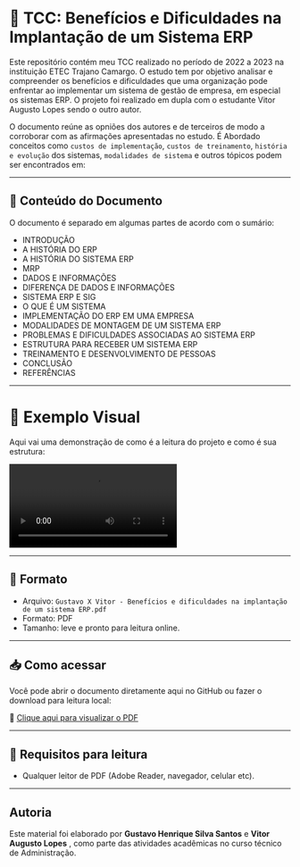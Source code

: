 # 🧾 TCC: Benefícios e Dificuldades na Implantação de um Sistema ERP

Este repositório contém meu TCC realizado no período de 2022 a 2023 na instituição ETEC Trajano Camargo. O estudo tem por objetivo analisar e compreender os benefícios e dificuldades que uma organização pode enfrentar ao implementar um sistema de gestão de empresa, em especial os sistemas ERP. O projeto foi realizado em dupla com o estudante Vitor Augusto Lopes sendo o outro autor. 

O documento reúne as opniões dos autores e de terceiros de modo a corroborar com as afirmações apresentadas no estudo. É Abordado conceitos como `custos de implementação`, `custos de treinamento`, `história e evolução` dos sistemas, `modalidades de sistema` e outros tópicos podem ser encontrados em: 

---

## 📑 Conteúdo do Documento

O documento é separado em algumas partes de acordo com o sumário:

- INTRODUÇÃO
- A HISTÓRIA DO ERP	
- A HISTÓRIA DO SISTEMA ERP	
- MRP	
- DADOS E INFORMAÇÕES	
- DIFERENÇA DE DADOS E INFORMAÇÕES	
- SISTEMA ERP E SIG	
- O QUE É UM SISTEMA	
- IMPLEMENTAÇÃO DO ERP EM UMA EMPRESA	
- MODALIDADES DE MONTAGEM DE UM SISTEMA ERP	
- PROBLEMAS E DIFICULDADES ASSOCIADAS AO SISTEMA ERP	
- ESTRUTURA PARA RECEBER UM SISTEMA ERP
- TREINAMENTO E DESENVOLVIMENTO DE PESSOAS	
- CONCLUSÃO	
- REFERÊNCIAS

---

# 🎥 Exemplo Visual

Aqui vai uma demonstração de como é a leitura do projeto e como é sua estrutura:


![videoExemplo](./video-exemplo/gif-exemplo.mp4)

---

## 📄 Formato

- Arquivo: `Gustavo X Vitor - Benefícios e dificuldades na implantação de um sistema ERP.pdf`
- Formato: PDF
- Tamanho: leve e pronto para leitura online.

---

## 📥 Como acessar

Você pode abrir o documento diretamente aqui no GitHub ou fazer o download para leitura local:

📎 [Clique aqui para visualizar o PDF](./TCC-documento/Gustavo%20X%20Vitor%20-%20Benef%C3%ADcios%20e%20dificuldades%20na%20implanta%C3%A7%C3%A3o%20de%20um%20sistema%20ERP.pdf)

---

## 🧩 Requisitos para leitura

- Qualquer leitor de PDF (Adobe Reader, navegador, celular etc).

---

## Autoria

Este material foi elaborado por **Gustavo Henrique Silva Santos** e **Vitor Augusto Lopes** , como parte das atividades acadêmicas no curso técnico de Administração.

